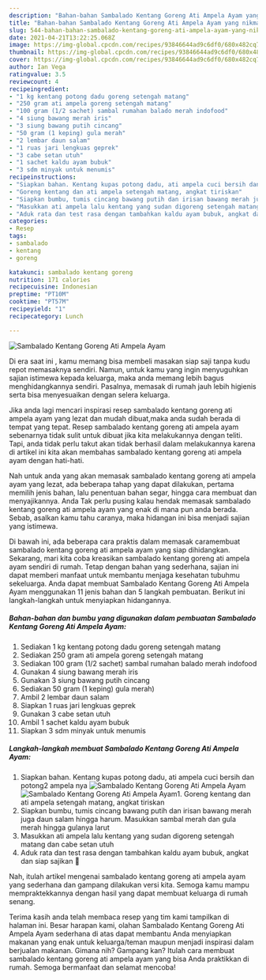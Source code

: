 ```yaml
---
description: "Bahan-bahan Sambalado Kentang Goreng Ati Ampela Ayam yang nikmat dan Mudah Dibuat"
title: "Bahan-bahan Sambalado Kentang Goreng Ati Ampela Ayam yang nikmat dan Mudah Dibuat"
slug: 544-bahan-bahan-sambalado-kentang-goreng-ati-ampela-ayam-yang-nikmat-dan-mudah-dibuat
date: 2021-04-21T13:22:25.068Z
image: https://img-global.cpcdn.com/recipes/93846644ad9c6df0/680x482cq70/sambalado-kentang-goreng-ati-ampela-ayam-foto-resep-utama.jpg
thumbnail: https://img-global.cpcdn.com/recipes/93846644ad9c6df0/680x482cq70/sambalado-kentang-goreng-ati-ampela-ayam-foto-resep-utama.jpg
cover: https://img-global.cpcdn.com/recipes/93846644ad9c6df0/680x482cq70/sambalado-kentang-goreng-ati-ampela-ayam-foto-resep-utama.jpg
author: Ian Vega
ratingvalue: 3.5
reviewcount: 4
recipeingredient:
- "1 kg kentang potong dadu goreng setengah matang"
- "250 gram ati ampela goreng setengah matang"
- "100 gram (1/2 sachet) sambal rumahan balado merah indofood"
- "4 siung bawang merah iris"
- "3 siung bawang putih cincang"
- "50 gram (1 keping) gula merah"
- "2 lembar daun salam"
- "1 ruas jari lengkuas geprek"
- "3 cabe setan utuh"
- "1 sachet kaldu ayam bubuk"
- "3 sdm minyak untuk menumis"
recipeinstructions:
- "Siapkan bahan. Kentang kupas potong dadu, ati ampela cuci bersih dan potong2 ampela nya"
- "Goreng kentang dan ati ampela setengah matang, angkat tiriskan"
- "Siapkan bumbu, tumis cincang bawang putih dan irisan bawang merah juga daun salam hingga harum. Masukkan sambal merah dan gula merah hingga gulanya larut"
- "Masukkan ati ampela lalu kentang yang sudan digoreng setengah matang dan cabe setan utuh"
- "Aduk rata dan test rasa dengan tambahkan kaldu ayam bubuk, angkat dan siap sajikan 🙏"
categories:
- Resep
tags:
- sambalado
- kentang
- goreng

katakunci: sambalado kentang goreng 
nutrition: 171 calories
recipecuisine: Indonesian
preptime: "PT10M"
cooktime: "PT57M"
recipeyield: "1"
recipecategory: Lunch

---
```



![Sambalado Kentang Goreng Ati Ampela Ayam](https://img-global.cpcdn.com/recipes/93846644ad9c6df0/680x482cq70/sambalado-kentang-goreng-ati-ampela-ayam-foto-resep-utama.jpg)

Di era  saat ini , kamu memang bisa membeli masakan siap saji tanpa kudu repot memasaknya sendiri. Namun, untuk kamu yang ingin menyuguhkan sajian istimewa kepada keluarga, maka anda memang lebih bagus menghidangkannya sendiri. Pasalnya, memasak di rumah jauh lebih higienis serta bisa menyesuaikan dengan selera keluarga.

Jika anda lagi mencari inspirasi resep sambalado kentang goreng ati ampela ayam yang lezat dan mudah dibuat,maka anda sudah berada di tempat yang tepat. Resep sambalado kentang goreng ati ampela ayam  sebenarnya tidak sulit untuk dibuat jika kita melakukannya dengan teliti. Tapi, anda tidak perlu takut akan tidak berhasil dalam melakukannya 
karena di artikel ini kita akan membahas sambalado kentang goreng ati ampela ayam dengan hati-hati.  



Nah untuk anda yang akan memasak sambalado kentang goreng ati ampela ayam yang lezat, ada beberapa tahap yang dapat dilakukan, pertama memilih jenis bahan, lalu penentuan bahan segar, hingga cara membuat dan menyajikannya. Anda Tak perlu pusing kalau hendak memasak sambalado kentang goreng ati ampela ayam yang enak di mana pun anda berada. Sebab, asalkan kamu  tahu caranya, maka hidangan ini bisa menjadi sajian yang istimewa.

Di bawah ini, ada beberapa cara praktis  dalam memasak caramembuat sambalado kentang goreng ati ampela ayam yang siap dihidangkan. Sekarang, mari kita coba kreasikan sambalado kentang goreng ati ampela ayam sendiri di rumah. Tetap dengan bahan yang sederhana, sajian ini dapat memberi manfaat untuk membantu menjaga kesehatan tubuhmu sekeluarga. Anda dapat membuat Sambalado Kentang Goreng Ati Ampela Ayam menggunakan 11 jenis bahan dan 5 langkah pembuatan. Berikut ini langkah-langkah untuk menyiapkan hidangannya.

<!--inarticleads1-->

##### Bahan-bahan dan bumbu yang digunakan dalam pembuatan Sambalado Kentang Goreng Ati Ampela Ayam:

1. Sediakan 1 kg kentang potong dadu goreng setengah matang
1. Sediakan 250 gram ati ampela goreng setengah matang
1. Sediakan 100 gram (1/2 sachet) sambal rumahan balado merah indofood
1. Gunakan 4 siung bawang merah iris
1. Gunakan 3 siung bawang putih cincang
1. Sediakan 50 gram (1 keping) gula merah)
1. Ambil 2 lembar daun salam
1. Siapkan 1 ruas jari lengkuas geprek
1. Gunakan 3 cabe setan utuh
1. Ambil 1 sachet kaldu ayam bubuk
1. Siapkan 3 sdm minyak untuk menumis




<!--inarticleads2-->

##### Langkah-langkah membuat Sambalado Kentang Goreng Ati Ampela Ayam:

1. Siapkan bahan. Kentang kupas potong dadu, ati ampela cuci bersih dan potong2 ampela nya
<img src="https://img-global.cpcdn.com/steps/02aa586e8ec6d822/160x128cq70/sambalado-kentang-goreng-ati-ampela-ayam-langkah-memasak-1-foto.jpg" alt="Sambalado Kentang Goreng Ati Ampela Ayam"><img src="https://img-global.cpcdn.com/steps/ba21fab45e70f829/160x128cq70/sambalado-kentang-goreng-ati-ampela-ayam-langkah-memasak-1-foto.jpg" alt="Sambalado Kentang Goreng Ati Ampela Ayam">1. Goreng kentang dan ati ampela setengah matang, angkat tiriskan
1. Siapkan bumbu, tumis cincang bawang putih dan irisan bawang merah juga daun salam hingga harum. Masukkan sambal merah dan gula merah hingga gulanya larut
1. Masukkan ati ampela lalu kentang yang sudan digoreng setengah matang dan cabe setan utuh
1. Aduk rata dan test rasa dengan tambahkan kaldu ayam bubuk, angkat dan siap sajikan 🙏




Nah, itulah artikel mengenai  sambalado kentang goreng ati ampela ayam  yang sederhana dan gampang dilakukan versi kita. Semoga kamu mampu mempraktekkannya dengan hasil yang dapat membuat keluarga di rumah senang. 

Terima kasih anda telah membaca resep yang tim kami tampilkan di halaman ini. Besar harapan kami, olahan  Sambalado Kentang Goreng Ati Ampela Ayam sederhana di atas dapat membantu Anda menyiapkan makanan yang enak untuk keluarga/teman maupun menjadi inspirasi dalam berjualan makanan. Gimana nih? Gampang kan? Itulah cara membuat sambalado kentang goreng ati ampela ayam yang bisa Anda praktikkan di rumah. Semoga bermanfaat dan selamat mencoba!

